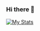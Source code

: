 ### Hi there 👋


[![My Stats](https://github-readme-stats.vercel.app/api?username=dammielarey&hide=commits&show_icons=true&theme=radical)](https://github.com/anuraghazra/github-readme-stats)
<!--
**dammielarey/dammielarey** is a ✨ _special_ ✨ repository because its `README.md` (this file) appears on your GitHub profile.

Here are some ideas to get you started:

- 🔭 I’m currently working on ...
- 🌱 I’m currently learning ...
- 👯 I’m looking to collaborate on ...
- 🤔 I’m looking for help with ...
- 💬 Ask me about ...
- 📫 How to reach me: ...
- 😄 Pronouns: ...
- ⚡ Fun fact: ...
-->

